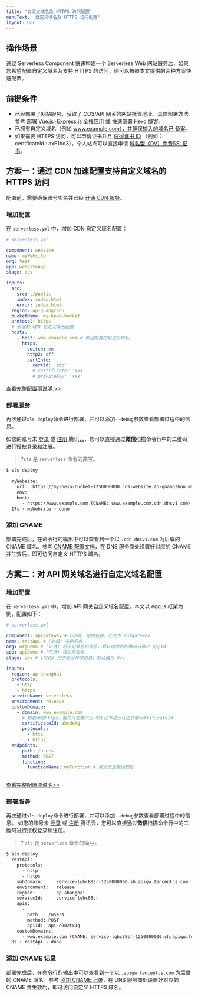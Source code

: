 ```yaml
---
title: '自定义域名及 HTTPS 访问配置'
menuText: '自定义域名及 HTTPS 访问配置'
layout: Doc
---
```


## 操作场景
通过 Serverless Component 快速构建一个 Serverless Web 网站服务后，如果您希望配置自定义域名及支持 HTTPS 的访问，则可以按照本文提供的两种方案快速配置。 

## 前提条件
- 已经部署了网站服务，获取了 COS/API 网关的网站托管地址。具体部署方法参考 [部署 Vue.js+Express.js 全栈应用](https://cloud.tencent.com/document/product/1154/39272) 或 [快速部署 Hexo 博客](https://cloud.tencent.com/document/product/1154/40217)。
- 已拥有自定义域名（例如 www.example.com），并确保输入的域名已 [备案](https://cloud.tencent.com/product/ba)。
- 如果需要 HTTPS 访问，可以申请证书并且 [获得证书 ID](https://console.cloud.tencent.com/ssl) （例如：certificateId : axE1bo3），个人站点可以直接申请 [域名型（DV）免费SSL证书](https://cloud.tencent.com/document/product/400/8422)。



## 方案一：通过 CDN 加速配置支持自定义域名的 HTTPS 访问
配置前，需要确保账号实名并已经 [开通 CDN 服务](https://console.cloud.tencent.com/cdn)。

### 增加配置

在 `serverless.yml` 中，增加 CDN 自定义域名配置：
```yml         
# serverless.yml

component: website
name: myWebsite
org: test
app: websiteApp
stage: dev

inputs:
  src:
    src: ./public
    index: index.html
    error: index.html
  region: ap-guangzhou
  bucketName: my-hexo-bucket
  protocol: https
  # 新增的 CDN 自定义域名配置
  hosts:
    - host: www.example.com # 希望配置的自定义域名
      https:
        switch: on
        http2: off
        certInfo:
          certId: 'abc'
          # certificate: 'xxx'
          # privateKey: 'xxx'

```
[查看完整配置项说明 >>](https://github.com/serverless-components/tencent-website/blob/master/docs/configure.md)

### 部署服务
再次通过`sls deploy`命令进行部署，并可以添加`--debug`参数查看部署过程中的信息。

如您的账号未 [登录](https://cloud.tencent.com/login) 或 [注册](https://cloud.tencent.com/register) 腾讯云，您可以直接通过**微信**扫描命令行中的二维码进行授权登录和注册。
>?`sls` 是 `serverless` 命令的简写。

```bash
$ sls deploy 
  
  myWebsite: 
    url:  https://my-hexo-bucket-1250000000.cos-website.ap-guangzhou.myqcloud.com
    env: 
    host: 
      - https://www.example.com (CNAME: www.example.com.cdn.dnsv1.com）
  17s › myWebsite › done
```
### 添加 CNAME
部署完成后，在命令行的输出中可以查看到一个以 `.cdn.dnsv1.com` 为后缀的 CNAME 域名。参考 [CNAME 配置文档](https://cloud.tencent.com/document/product/228/3121)，在 DNS 服务商处设置好对应的 CNAME 并生效后，即可访问自定义 HTTPS 域名。

## 方案二：对 API 网关域名进行自定义域名配置
### 增加配置
在 `serverless.yml` 中，增加 API 网关自定义域名配置。本文以 egg.js 框架为例，配置如下：
```yml
# serverless.yml

component: apigateway # (必填) 组件名称，此处为 apigateway
name: restApi # (必填) 实例名称
org: orgDemo # (可选) 用于记录组织信息，默认值为您的腾讯云账户 appid
app: appDemo # (可选) 该应用名称
stage: dev # (可选) 用于区分环境信息，默认值为 dev

inputs:
  region: ap-shanghai
  protocols:
    - http
    - https
  serviceName: serverless
  environment: release
  customDomain:
    - domain: www.example.com
      # 如要添加https，需先行在腾讯云-SSL证书进行认证获取cettificateId
      certificateId: abcdefg
      protocols:
        - http
        - https
  endpoints:
    - path: /users
      method: POST
      function:
        functionName: myFunction # 网关所连接函数名
        
```
[查看完整配置项说明>>](https://github.com/serverless-components/tencent-apigateway/blob/master/docs/configure.md)
### 部署服务
再次通过`sls deploy`命令进行部署，并可以添加`--debug`参数查看部署过程中的信息。
如您的账号未 [登录](https://cloud.tencent.com/login) 或 [注册](https://cloud.tencent.com/register) 腾讯云，您可以直接通过**微信**扫描命令行中的二维码进行授权登录和注册。
>? `sls` 是 `serverless` 命令的简写。

```bash
$ sls deploy 
  restApi: 
    protocols: 
      - http
      - https
    subDomain:     service-lqhc88sr-1250000000.sh.apigw.tencentcs.com
    environment:   release
    region:        ap-shanghai
    serviceId:     service-lqhc88sr
    apis: 
      - 
        path:   /users
        method: POST
        apiId:  api-e902tx1q
    customDomains: 
      - www.example.com (CNAME: service-lqhc88sr-1250000000.sh.apigw.tencentcs.com) 
  8s › restApi › done
```
### 添加 CNAME 记录
部署完成后，在命令行的输出中可以查看到一个以 `.apigw.tencentcs.com` 为后缀的 CNAME 域名。参考 [添加 CNAME 记录](https://cloud.tencent.com/document/product/302/3450)，在 DNS 服务商处设置好对应的 CNAME 并生效后，即可访问自定义 HTTPS 域名。